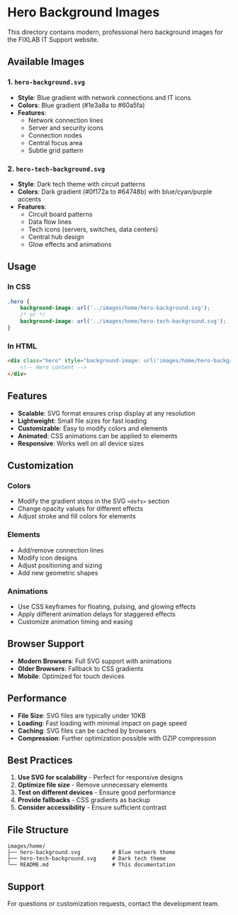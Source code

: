# Hero Background Images

This directory contains modern, professional hero background images for the FIXLAB IT Support website.

## Available Images

### 1. `hero-background.svg`
- **Style**: Blue gradient with network connections and IT icons
- **Colors**: Blue gradient (#1e3a8a to #60a5fa)
- **Features**: 
  - Network connection lines
  - Server and security icons
  - Connection nodes
  - Central focus area
  - Subtle grid pattern

### 2. `hero-tech-background.svg`
- **Style**: Dark tech theme with circuit patterns
- **Colors**: Dark gradient (#0f172a to #64748b) with blue/cyan/purple accents
- **Features**:
  - Circuit board patterns
  - Data flow lines
  - Tech icons (servers, switches, data centers)
  - Central hub design
  - Glow effects and animations

## Usage

### In CSS
```css
.hero {
    background-image: url('../images/home/hero-background.svg');
    /* or */
    background-image: url('../images/home/hero-tech-background.svg');
}
```

### In HTML
```html
<div class="hero" style="background-image: url('images/home/hero-background.svg')">
    <!-- Hero content -->
</div>
```

## Features

- **Scalable**: SVG format ensures crisp display at any resolution
- **Lightweight**: Small file sizes for fast loading
- **Customizable**: Easy to modify colors and elements
- **Animated**: CSS animations can be applied to elements
- **Responsive**: Works well on all device sizes

## Customization

### Colors
- Modify the gradient stops in the SVG `<defs>` section
- Change opacity values for different effects
- Adjust stroke and fill colors for elements

### Elements
- Add/remove connection lines
- Modify icon designs
- Adjust positioning and sizing
- Add new geometric shapes

### Animations
- Use CSS keyframes for floating, pulsing, and glowing effects
- Apply different animation delays for staggered effects
- Customize animation timing and easing

## Browser Support

- **Modern Browsers**: Full SVG support with animations
- **Older Browsers**: Fallback to CSS gradients
- **Mobile**: Optimized for touch devices

## Performance

- **File Size**: SVG files are typically under 10KB
- **Loading**: Fast loading with minimal impact on page speed
- **Caching**: SVG files can be cached by browsers
- **Compression**: Further optimization possible with GZIP compression

## Best Practices

1. **Use SVG for scalability** - Perfect for responsive designs
2. **Optimize file size** - Remove unnecessary elements
3. **Test on different devices** - Ensure good performance
4. **Provide fallbacks** - CSS gradients as backup
5. **Consider accessibility** - Ensure sufficient contrast

## File Structure

```
images/home/
├── hero-background.svg          # Blue network theme
├── hero-tech-background.svg     # Dark tech theme
└── README.md                    # This documentation
```

## Support

For questions or customization requests, contact the development team.
